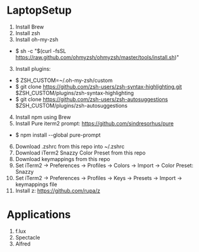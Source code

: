 # LaptopSetup

1. Install Brew
2. Install zsh
3. Install oh-my-zsh
  - $ sh -c "$(curl -fsSL https://raw.github.com/ohmyzsh/ohmyzsh/master/tools/install.sh)"
3. Install plugins:
  - $ ZSH_CUSTOM=~/.oh-my-zsh/custom
  - $ git clone https://github.com/zsh-users/zsh-syntax-highlighting.git $ZSH_CUSTOM/plugins/zsh-syntax-highlighting
  - $ git clone https://github.com/zsh-users/zsh-autosuggestions $ZSH_CUSTOM/plugins/zsh-autosuggestions
4. Install npm using Brew
5. Install Pure iterm2 prompt: https://github.com/sindresorhus/pure
  - $ npm install --global pure-prompt
6. Download .zshrc from this repo into ~/.zshrc
7. Download iTerm2 Snazzy Color Preset from this repo 
8. Download keymappings from this repo
9. Set iTerm2 -> Preferences -> Profiles -> Colors -> Import -> Color Preset: Snazzy
10. Set iTerm2 -> Preferences -> Profiles -> Keys -> Presets -> Import -> keymappings file
11. Install z: https://github.com/rupa/z


# Applications
1. f.lux
2. Spectacle
3. Alfred
